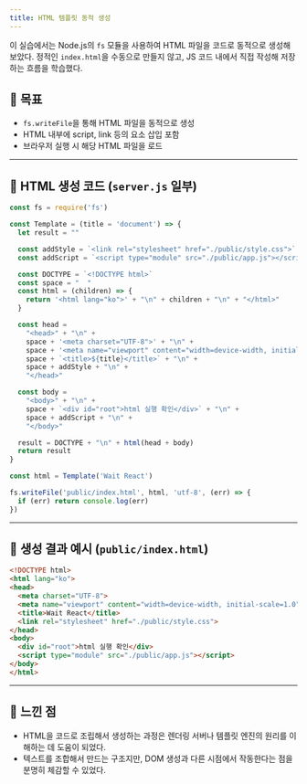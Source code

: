 ```yaml
---
title: HTML 템플릿 동적 생성
---
```


이 실습에서는 Node.js의 `fs` 모듈을 사용하여 HTML 파일을 코드로 동적으로 생성해보았다.
정적인 `index.html`을 수동으로 만들지 않고, JS 코드 내에서 직접 작성해 저장하는 흐름을 학습했다.

## 🎯 목표

* `fs.writeFile`을 통해 HTML 파일을 동적으로 생성
* HTML 내부에 script, link 등의 요소 삽입 포함
* 브라우저 실행 시 해당 HTML 파일을 로드

---

## 🧱 HTML 생성 코드 (`server.js` 일부)

```js
const fs = require('fs')

const Template = (title = 'document') => {
  let result = ""

  const addStyle = `<link rel="stylesheet" href="./public/style.css">`
  const addScript = `<script type="module" src="./public/app.js"></script>`

  const DOCTYPE = `<!DOCTYPE html>`
  const space = "  "
  const html = (children) => {
    return '<html lang="ko">' + "\n" + children + "\n" + "</html>"
  }

  const head =
    "<head>" + "\n" +
    space + '<meta charset="UTF-8">' + "\n" +
    space + '<meta name="viewport" content="width=device-width, initial-scale=1.0">' + "\n" +
    space + `<title>${title}</title>` + "\n" +
    space + addStyle + "\n" +
    "</head>"

  const body =
    "<body>" + "\n" +
    space + `<div id="root">html 실행 확인</div>` + "\n" +
    space + addScript + "\n" +
    "</body>"

  result = DOCTYPE + "\n" + html(head + body)
  return result
}

const html = Template('Wait React')

fs.writeFile('public/index.html', html, 'utf-8', (err) => {
  if (err) return console.log(err)
})
```

---

## 📝 생성 결과 예시 (`public/index.html`)

```html
<!DOCTYPE html>
<html lang="ko">
<head>
  <meta charset="UTF-8">
  <meta name="viewport" content="width=device-width, initial-scale=1.0">
  <title>Wait React</title>
  <link rel="stylesheet" href="./public/style.css">
</head>
<body>
  <div id="root">html 실행 확인</div>
  <script type="module" src="./public/app.js"></script>
</body>
</html>
```

---

## 💬 느낀 점

* HTML을 코드로 조립해서 생성하는 과정은 렌더링 서버나 템플릿 엔진의 원리를 이해하는 데 도움이 되었다.
* 텍스트를 조합해서 만드는 구조지만, DOM 생성과 다른 시점에서 작동한다는 점을 분명히 체감할 수 있었다.
